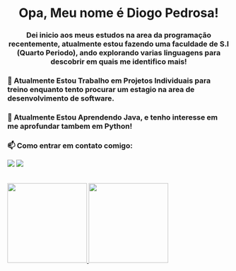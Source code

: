 <h1 align="center">Opa, Meu nome é Diogo Pedrosa!</h1>

<h3 align="center"> Dei inicio aos meus estudos na area da programação recentemente, atualmente estou fazendo uma faculdade de S.I (Quarto Periodo), ando explorando varias linguagens para descobrir em quais me identifico mais! </h3>

### 🔭 Atualmente Estou Trabalho em Projetos Individuais para treino enquanto tento procurar um estagio na area de desenvolvimento de software. 

### 🌱 Atualmente Estou Aprendendo Java, e tenho interesse em me aprofundar tambem em Python!

### 📫 Como entrar em contato comigo: 
<div>
<a href="https://www.linkedin.com/in/diogo-pedrosa" target="_blank"><img loading="lazy" src="https://img.shields.io/badge/-LinkedIn-%230077B5?style=for-the-badge&logo=linkedin&logoColor=white" target="_blank"></a>   
<a href="https://www.instagram.com/diogozsz/" target="_blank"><img loading="lazy" src="https://img.shields.io/badge/-Instagram-%23E4405F?style=for-the-badge&logo=instagram&logoColor=white" target="_blank"></a>
</div>






<br>
<br>



<div>
<a href="https://github.com/DiogoPedrosaa">
<img loading="lazy" height="180em" src="https://github-readme-stats.vercel.app/api/top-langs/?username=DiogoPedrosaa&layout=compact&langs_count=7&theme=dracula"/>
<img loading="lazy" height="180em" src="https://github-readme-stats.vercel.app/api?username=DiogoPedrosaa&show_icons=true&theme=dracula&include_all_commits=true&count_private=true"/>
</div>


<!--
**DiogoPedrosaa/DiogoPedrosaa** is a ✨ _special_ ✨ repository because its `README.md` (this file) appears on your GitHub profile.

Here are some ideas to get you started:

### 🔭 Atualmente Estou Trabalho em Projetos Individuais para treino enquanto tento procurar um estagio na area de desenvolvimento de software. 
### 🌱 Atualmente Estou Aprendendo Java.
### 📫 Como entrar em contato comigo: 
<div>
<a href="https://www.linkedin.com/in/diogo-pedrosa" target="_blank"><img loading="lazy" src="https://img.shields.io/badge/-LinkedIn-%230077B5?style=for-the-badge&logo=linkedin&logoColor=white" target="_blank"></a>   
</div>
-->
